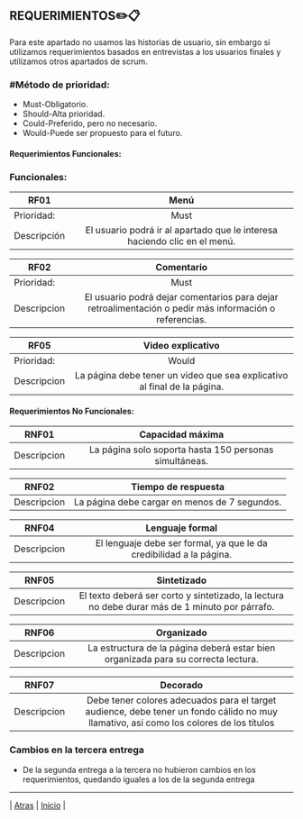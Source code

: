 ## REQUERIMIENTOS✏️📋
Para este apartado no usamos las historias de usuario, sin embargo sí utilizamos requerimientos basados en entrevistas a los usuarios finales y utilizamos otros apartados de scrum.
### #Método de prioridad:

- Must-Obligatorio.
- Should-Alta prioridad.
- Could-Preferido, pero no necesario.
- Would-Puede ser propuesto para el futuro.

#### Requerimientos Funcionales:
### Funcionales: 
| RF01   |      Menú    |  
|----------|:-------------:|
| Prioridad:| Must |
| Descripción |El usuario podrá ir al apartado que le interesa haciendo clic en el menú. |

| RF02   |      Comentario   |  
|----------|:-------------:|
| Prioridad:| Must |
| Descripcion | El usuario podrá dejar comentarios para dejar retroalimentación o pedir más información o referencias. |

| RF05   |      Video explicativo    |  
|----------|:-------------:|
| Prioridad:| Would |
| Descripcion |La página debe tener un video que sea explicativo al final de la página.  |


#### Requerimientos No Funcionales:
| RNF01   |      Capacidad máxima   |  
|----------|:-------------:|
| Descripcion | La página solo soporta hasta 150 personas simultáneas. |

| RNF02   |     Tiempo de respuesta     |  
|----------|:-------------:|
| Descripcion | La página debe cargar en menos de 7 segundos. |

| RNF04   |      Lenguaje formal   |  
|----------|:-------------:|
| Descripcion | El lenguaje debe ser formal, ya que le da credibilidad a la página.  |

| RNF05   |      Sintetizado   |  
|----------|:-------------:|
| Descripcion |El texto deberá ser corto y sintetizado, la lectura no debe durar más de 1 minuto por párrafo.  |

| RNF06   |      Organizado   |  
|----------|:-------------:|
| Descripcion |La estructura de la página deberá estar bien organizada para su correcta lectura.  |

| RNF07   |      Decorado   |  
|----------|:-------------:|
| Descripcion |Debe tener colores adecuados para el target audience, debe tener un fondo cálido no muy llamativo, así como los colores de los títulos  |

### Cambios en la tercera entrega
- De la segunda entrega a la tercera no hubieron cambios en los requerimientos, quedando iguales a los de la segunda entrega

-----------------

| [Atras]( https://github.com/Juanca1984/Blockchain/blob/main/Documentaci%C3%B3n/Tercera%20Entrega/Pruebas.md#fase-de-pruebas-"Atras") |
[Inicio]( https://github.com/Juanca1984/Blockchain "Inicio") |
